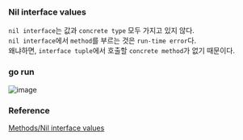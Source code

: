 ### Nil interface values
`nil interface`는 값과 `concrete type` 모두 가지고 있지 않다.<br>
`nil interface`에서 `method`를 부르는 것은 `run-time error`다.<br>
왜냐하면, `interface tuple`에서 호출할 `concrete method`가 없기 때문이다.<br>

### go run
![image](https://github.com/user-attachments/assets/397d55dc-6d4e-4786-9e6f-e1018ee658fe)


### Reference
[Methods/Nil interface values](https://go.dev/tour/methods/13)<br>
